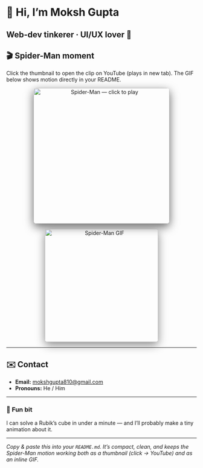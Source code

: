 # 👋 Hi, I’m Moksh Gupta  
**Web-dev tinkerer · UI/UX lover** 🔧  
---

## 🎬 Spider-Man moment
Click the thumbnail to open the clip on YouTube (plays in new tab). The GIF below shows motion directly in your README.

<p align="center">
  <a href="https://youtu.be/dgOvVkHKrlQ" target="_blank" rel="noopener noreferrer">
    <img src="https://img.youtube.com/vi/dgOvVkHKrlQ/0.jpg" alt="Spider-Man — click to play" width="360" style="border-radius:8px; box-shadow:0 8px 24px rgba(0,0,0,0.6)"/>
  </a>
</p>

<p align="center">
  <img src="https://media.giphy.com/media/3o7aD2saalBwwftBIY/giphy.gif" alt="Spider-Man GIF" width="300" style="border-radius:8px; box-shadow:0 8px 24px rgba(0,0,0,0.45)"/>
</p>

---

## ✉️ Contact
- **Email:** mokshgupta810@gmail.com  
- **Pronouns:** He / Him

---

### 🎲 Fun bit
I can solve a Rubik’s cube in under a minute — and I’ll probably make a tiny animation about it.

---
*Copy & paste this into your `README.md`. It’s compact, clean, and keeps the Spider-Man motion working both as a thumbnail (click → YouTube) and as an inline GIF.*
